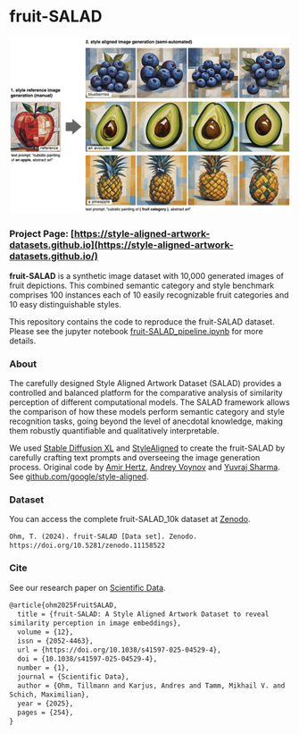 # fruit-SALAD
![SALAD_pipeline](SALAD_pipeline.png)

### Project Page: [https://style-aligned-artwork-datasets.github.io](https://style-aligned-artwork-datasets.github.io/)

**fruit-SALAD** is a synthetic image dataset with 10,000 generated images of fruit depictions. This combined semantic category and style benchmark comprises 100 instances each of 10 easily recognizable fruit categories and 10 easy distinguishable styles. 

This repository contains the code to reproduce the fruit-SALAD dataset. Please see the jupyter notebook [fruit-SALAD_pipeline.ipynb](fruit-SALAD_pipeline.ipynb) for more details.    

### About
The carefully designed Style Aligned Artwork Dataset (SALAD) provides a controlled and balanced platform for the comparative analysis of similarity perception of different computational models. The SALAD framework allows the comparison of how these models perform semantic category and style recognition tasks, going beyond the level of anecdotal knowledge, making them robustly quantifiable and qualitatively interpretable.

We used [Stable Diffusion XL](https://arxiv.org/abs/2307.01952) and [StyleAligned](https://arxiv.org/abs/2312.02133) to create the fruit-SALAD by carefully crafting text prompts and overseeing the image generation process. Original code by [Amir Hertz](https://github.com/amirhertz), [Andrey Voynov](https://github.com/anvoynov) and [Yuvraj Sharma](https://github.com/yvrjsharma). See [github.com/google/style-aligned](https://github.com/google/style-aligned/).


### Dataset
You can access the complete fruit-SALAD_10k dataset at [Zenodo](https://doi.org/10.5281/zenodo.11158522).
```
Ohm, T. (2024). fruit-SALAD [Data set]. Zenodo. https://doi.org/10.5281/zenodo.11158522
```

### Cite
See our research paper on [Scientific Data](https://www.nature.com/articles/s41597-025-04529-4).
```
@article{ohm2025FruitSALAD,
  title = {fruit-SALAD: A Style Aligned Artwork Dataset to reveal similarity perception in image embeddings},
  volume = {12},
  issn = {2052-4463},
  url = {https://doi.org/10.1038/s41597-025-04529-4},
  doi = {10.1038/s41597-025-04529-4},
  number = {1},
  journal = {Scientific Data},
  author = {Ohm, Tillmann and Karjus, Andres and Tamm, Mikhail V. and Schich, Maximilian},
  year = {2025},
  pages = {254},
}
```


